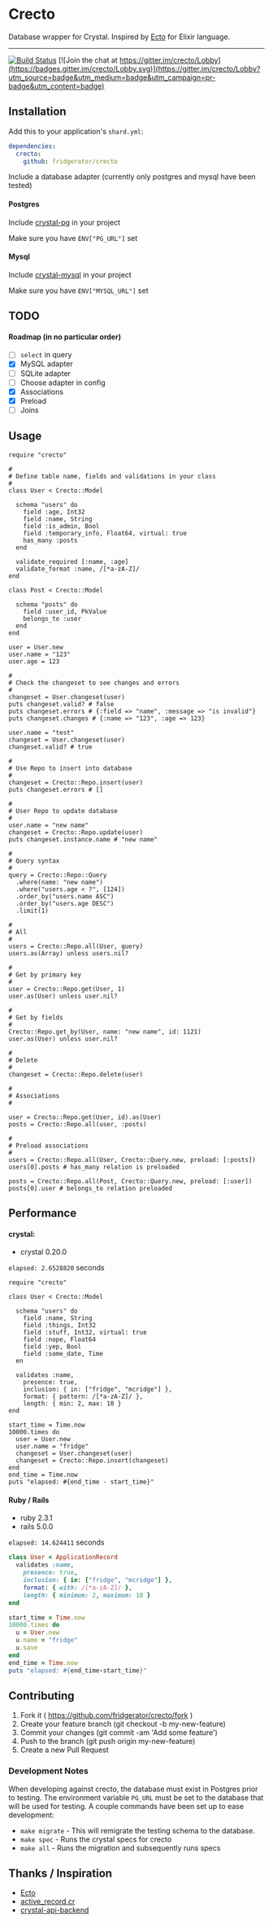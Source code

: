 # Crecto

Database wrapper for Crystal.  Inspired by [Ecto](https://github.com/elixir-ecto/ecto) for Elixir language.

---

[![Build Status](https://travis-ci.org/fridgerator/crecto.svg?branch=master)](https://travis-ci.org/fridgerator/crecto) [![Join the chat at https://gitter.im/crecto/Lobby](https://badges.gitter.im/crecto/Lobby.svg)](https://gitter.im/crecto/Lobby?utm_source=badge&utm_medium=badge&utm_campaign=pr-badge&utm_content=badge)

## Installation

Add this to your application's `shard.yml`:

```yaml
dependencies:
  crecto:
    github: fridgerator/crecto
```

Include a database adapter (currently only postgres and mysql have been tested)

#### Postgres

Include [crystal-pg](https://github.com/will/crystal-pg) in your project

Make sure you have `ENV["PG_URL"]` set

#### Mysql

Include [crystal-mysql](https://github.com/crystal-lang/crystal-mysql) in your project

Make sure you have `ENV["MYSQL_URL"]` set

## TODO

#### Roadmap (in no particular order)

- [ ] `select` in query
- [x] MySQL adapter
- [ ] SQLite adapter
- [ ] Choose adapter in config
- [x] Associations
- [x] Preload
- [ ] Joins

## Usage

```crystal
require "crecto"

#
# Define table name, fields and validations in your class
#
class User < Crecto::Model

  schema "users" do
    field :age, Int32
    field :name, String
    field :is_admin, Bool
    field :temporary_info, Float64, virtual: true
    has_many :posts
  end

  validate_required [:name, :age]
  validate_format :name, /[*a-zA-Z]/
end

class Post < Crecto::Model
  
  schema "posts" do
    field :user_id, PkValue
    belongs_to :user
  end
end

user = User.new
user.name = "123"
user.age = 123

#
# Check the changeset to see changes and errors
#
changeset = User.changeset(user)
puts changeset.valid? # false
puts changeset.errors # {:field => "name", :message => "is invalid"}
puts changeset.changes # {:name => "123", :age => 123}

user.name = "test"
changeset = User.changeset(user)
changeset.valid? # true

#
# Use Repo to insert into database
#
changeset = Crecto::Repo.insert(user)
puts changeset.errors # []

#
# User Repo to update database
#
user.name = "new name"
changeset = Crecto::Repo.update(user)
puts changeset.instance.name # "new name"

#
# Query syntax
#
query = Crecto::Repo::Query
  .where(name: "new name")
  .where("users.age < ?", [124])
  .order_by("users.name ASC")
  .order_by("users.age DESC")
  .limit(1)

#
# All
#
users = Crecto::Repo.all(User, query)
users.as(Array) unless users.nil?

#
# Get by primary key
#
user = Crecto::Repo.get(User, 1)
user.as(User) unless user.nil?

#
# Get by fields
#
Crecto::Repo.get_by(User, name: "new name", id: 1121)
user.as(User) unless user.nil?

#
# Delete
#
changeset = Crecto::Repo.delete(user)

#
# Associations
#

user = Crecto::Repo.get(User, id).as(User)
posts = Crecto::Repo.all(user, :posts)

#
# Preload associations
#
users = Crecto::Repo.all(User, Crecto::Query.new, preload: [:posts])
users[0].posts # has_many relation is preloaded

posts = Crecto::Repo.all(Post, Crecto::Query.new, preload: [:user])
posts[0].user # belongs_to relation preloaded
```

## Performance

#### crystal:

* crystal 0.20.0

`elapsed: 2.6528820` seconds

```Crystal
require "crecto"

class User < Crecto::Model

  schema "users" do
    field :name, String
    field :things, Int32
    field :stuff, Int32, virtual: true
    field :nope, Float64
    field :yep, Bool
    field :some_date, Time
  en

  validates :name,
    presence: true,
    inclusion: { in: ["fridge", "mcridge"] },
    format: { pattern: /[*a-zA-Z]/ },
    length: { min: 2, max: 10 }
end

start_time = Time.now
10000.times do
  user = User.new
  user.name = "fridge"
  changeset = User.changeset(user)
  changeset = Crecto::Repo.insert(changeset)
end
end_time = Time.now
puts "elapsed: #{end_time - start_time}"
```

#### Ruby / Rails

* ruby 2.3.1
* rails 5.0.0

`elapsed: 14.624411` seconds

```Ruby
class User < ApplicationRecord
  validates :name,
    presence: true,
    inclusion: { in: ["fridge", "mcridge"] },
    format: { with: /[*a-zA-Z]/ },
    length: { minimum: 2, maximum: 10 }
end

start_time = Time.now
10000.times do
  u = User.new
  u.name = "fridge"
  u.save
end
end_time = Time.now
puts "elapsed: #{end_time-start_time}"
```

## Contributing

1. Fork it ( https://github.com/fridgerator/crecto/fork )
2. Create your feature branch (git checkout -b my-new-feature)
3. Commit your changes (git commit -am 'Add some feature')
4. Push to the branch (git push origin my-new-feature)
5. Create a new Pull Request

### Development Notes

When developing against crecto, the database must exist in Postgres prior to
testing. The environment variable `PG_URL` must be set to the database that will
be used for testing. A couple commands have been set up to ease development:

*  `make migrate` - This will remigrate the testing schema to the database.
*  `make spec` - Runs the crystal specs for crecto
*  `make all` - Runs the migration and subsequently runs specs

## Thanks / Inspiration

* [Ecto](https://github.com/elixir-ecto/ecto)
* [active_record.cr](https://github.com/waterlink/active_record.cr)
* [crystal-api-backend](https://github.com/dantebronto/crystal-api-backend)
